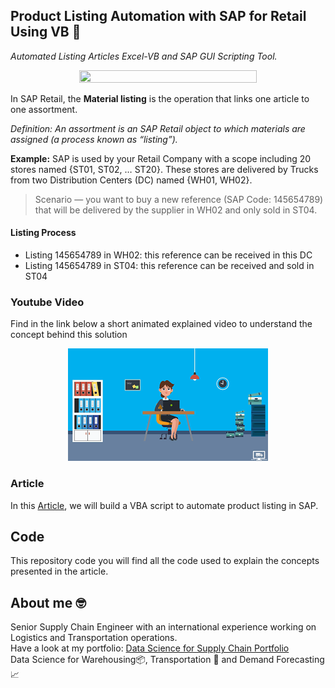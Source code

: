 ## Product Listing Automation with SAP for Retail Using VB 🏪
*Automated Listing Articles Excel-VB and SAP GUI Scripting Tool.*

<p align="center">
  <img align="center" src="https://miro.medium.com/max/875/1*dWGaJwzyTD4La3nApuUn3A.png" style="width: 75%; height: 75%"/>
</p>

In SAP Retail, the **Material listing** is the operation that links one article to one assortment.

*Definition: An assortment is an SAP Retail object to which materials are assigned (a process known as “listing”).*

**Example:** SAP is used by your Retail Company with a scope including 20 stores named {ST01, ST02, … ST20}. These stores are delivered by Trucks from two Distribution Centers (DC) named {WH01, WH02}.

> Scenario — you want to buy a new reference (SAP Code: 145654789) that will be delivered by the supplier in WH02 and only sold in ST04.

#### Listing Process
- Listing 145654789 in WH02: this reference can be received in this DC
- Listing 145654789 in ST04: this reference can be received and sold in ST04

### Youtube Video
Find in the link below a short animated explained video to understand the concept behind this solution
<div align="center">
  <a href="https://www.youtube.com/watch?v=yodNWnf7PQ0"><img src="https://github.com/samirsaci/sap-automation/blob/main/thumbnail.webp" alt="Explainer Video Link"></a>
</div>

### Article
In this [Article](https://www.samirsaci.com/sap-automation-of-product-listing-for-retail/), we will build a VBA script to
automate product listing in SAP.

## Code
This repository code you will find all the code used to explain the concepts presented in the article.

## About me 🤓
Senior Supply Chain Engineer with an international experience working on Logistics and Transportation operations. \
Have a look at my portfolio: [Data Science for Supply Chain Portfolio](https://samirsaci.com) \
Data Science for Warehousing📦, Transportation 🚚 and Demand Forecasting 📈 


